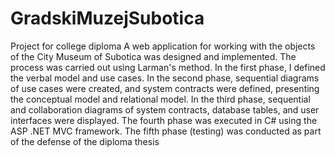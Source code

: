 # GradskiMuzejSubotica
Project for college diploma
A web application for working with the objects of the City Museum of Subotica 
was designed and implemented. The process was carried out using Larman's method. 
In the first phase, I defined the verbal model and use cases. In the second phase, 
sequential diagrams of use cases were created, and system contracts were defined, 
presenting the conceptual model and relational model. In the third phase, sequential 
and collaboration diagrams of system contracts, database tables, and user interfaces 
were displayed. The fourth phase was executed in C# using the ASP .NET MVC 
framework. The fifth phase (testing) was conducted as part of the defense of the 
diploma thesis
